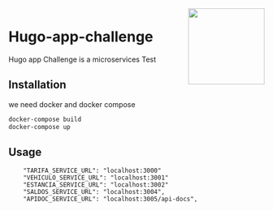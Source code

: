 <img src="https://cdn.worldvectorlogo.com/logos/nodejs.svg" width="150px" align="right" />

# Hugo-app-challenge
Hugo app Challenge is a microservices Test

## Installation

we need docker and docker compose

```bash
docker-compose build
docker-compose up
```

## Usage

```
    "TARIFA_SERVICE_URL": "localhost:3000"
    "VEHICULO_SERVICE_URL": "localhost:3001"
    "ESTANCIA_SERVICE_URL": "localhost:3002"
    "SALDOS_SERVICE_URL": "localhost:3004",
    "APIDOC_SERVICE_URL": "localhost:3005/api-docs",
    
```